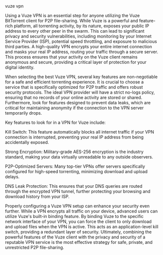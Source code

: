vuze vpn



Using a Vuze VPN is an essential step for anyone utilizing the Vuze BitTorrent client for P2P file-sharing. While Vuze is a powerful and feature-rich platform, all torrenting activity, by its nature, exposes your public IP address to every other peer in the swarm. This can lead to significant privacy and security vulnerabilities, including monitoring by your Internet Service Provider (ISP), potential speed throttling, and exposure to malicious third parties. A high-quality VPN encrypts your entire internet connection and masks your real IP address, routing your traffic through a secure server. This process ensures that your activity on the Vuze client remains anonymous and secure, providing a critical layer of protection for your digital identity.




When selecting the best Vuze VPN, several key features are non-negotiable for a safe and efficient torrenting experience. It is crucial to choose a service that is specifically optimized for P2P traffic and offers robust security protocols. The ideal VPN provider will have a strict no-logs policy, ensuring that no records of your online activity are stored or shared. Furthermore, look for features designed to prevent data leaks, which are critical for maintaining anonymity if the connection to the VPN server temporarily drops.




Key features to look for in a VPN for Vuze include:





Kill Switch: This feature automatically blocks all internet traffic if your VPN connection is interrupted, preventing your real IP address from being accidentally exposed.


Strong Encryption: Military-grade AES-256 encryption is the industry standard, making your data virtually unreadable to any outside observers.


P2P-Optimized Servers: Many top-tier VPNs offer servers specifically configured for high-speed torrenting, minimizing download and upload delays.


DNS Leak Protection: This ensures that your DNS queries are routed through the encrypted VPN tunnel, further protecting your browsing and download history from your ISP.





Properly configuring a Vuze VPN setup can enhance your security even further. While a VPN encrypts all traffic on your device, advanced users can utilize Vuze's built-in binding feature. By binding Vuze to the specific network interface of your VPN, you can force the client to only download and upload files when the VPN is active. This acts as an application-level kill switch, providing a redundant layer of security. Ultimately, combining the powerful features of the Vuze client with the privacy and security of a reputable VPN service is the most effective strategy for safe, private, and unrestricted P2P file-sharing.
